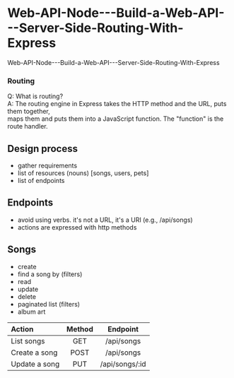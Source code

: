 # Web-API-Node---Build-a-Web-API---Server-Side-Routing-With-Express
Web-API-Node---Build-a-Web-API---Server-Side-Routing-With-Express

### Routing
Q: What is routing?    
A: The routing engine in Express takes the HTTP method and the URL, puts them together,    
   maps them and puts them into a JavaScript function.  The "function" is the route 
   handler.
   
## Design process

- gather requirements    
- list of resources (nouns) [songs, users, pets]    
- list of endpoints

## Endpoints

- avoid using verbs. it's not a URL, it's a URI (e.g., /api/songs)    
- actions are expressed with http methods   

## Songs
- create  
- find a song by (filters)
- read
- update
- delete
- paginated list (filters)
- album art

|Action|Method|Endpoint|
|:--|:--:|:--:|
|List songs|GET|/api/songs|
|Create a song|POST|/api/songs|
|Update a song|PUT|/api/songs/:id|
